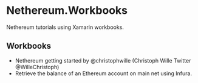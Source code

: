 # Nethereum.Workbooks
Nethereum tutorials using Xamarin workbooks.

## Workbooks

* Nethereum getting started by @christophwille (Christoph Wille Twitter @WilleChristoph)
* Retrieve the balance of an Ethereum account on main net using Infura.
